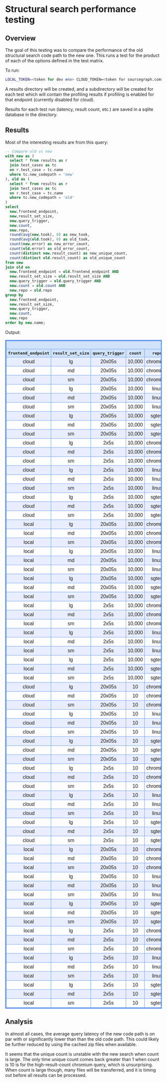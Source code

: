 # Structural search performance testing

## Overview

The goal of this testing was to compare the performance of the old structural search code path to the new one. This runs a test for the product of each of the options defined in the test matrix.

To run: 
```bash
LOCAL_TOKEN=<token for dev env> CLOUD_TOKEN=<token for sourcegraph.com> go run .
```

A results directory will be created, and a subdirectory will be created for each test which will contain the profiling results if profiling is enabled for that endpoint (currently disabled for cloud). 

Results for each test run (latency, result count, etc.) are saved in a sqlite database in the directory. 

## Results

Most of the interesting results are from this query:
```sql
-- Compare old vs new
with new as (
  select * from results as r
  join test_cases as tc
  on r.test_case = tc.name
  where tc.new_codepath = 'new'
), old as (
  select * from results as r
  join test_cases as tc
  on r.test_case = tc.name
  where tc.new_codepath = 'old'
)
select 
  new.frontend_endpoint,
  new.result_set_size,
  new.query_trigger,
  new.count,
  new.repo,
  round(avg(new.took), 0) as new_took, 
  round(avg(old.took), 0) as old_took,
  count(new.error) as new_error_count,
  count(old.error) as old_error_count,
  count(distinct new.result_count) as new_unique_count,
  count(distinct old.result_count) as old_unique_count
from new
join old on 
  new.frontend_endpoint = old.frontend_endpoint AND
  new.result_set_size = old.result_set_size AND
  new.query_trigger = old.query_trigger AND
  new.count = old.count AND
  new.repo = old.repo
group by 
  new.frontend_endpoint,
  new.result_set_size,
  new.query_trigger,
  new.count,
  new.repo
order by new.name;
```

Output:
<!DOCTYPE html>
<html>
<head>
<meta charset="UTF-8"/><style>
table {border: medium solid #6495ed;border-collapse: collapse;width: 100%;} th{font-family: monospace;border: thin solid #6495ed;padding: 5px;background-color: #D0E3FA;}td{font-family: sans-serif;border: thin solid #6495ed;padding: 5px;text-align: center;}.odd{background:#e8edff;}img{padding:5px; border:solid; border-color: #dddddd #aaaaaa #aaaaaa #dddddd; border-width: 1px 2px 2px 1px; background-color:white;}</style>
</head>
<body>
<table><tr><th colspan="11">-- Compare old vs new </th></tr><tr><th>frontend_endpoint</th><th>result_set_size</th><th>query_trigger</th><th>count</th><th>repo</th><th>new_took</th><th>old_took</th><th>new_error_count</th><th>old_error_count</th><th>new_unique_count</th><th>old_unique_count</th></tr><tr class="odd"><td>cloud</td><td>lg</td><td>20x05s</td><td>10,000</td><td>chromium</td><td>8,954</td><td>33,644</td><td>340</td><td>120</td><td>4</td><td>1</td></tr>
<tr><td>cloud</td><td>md</td><td>20x05s</td><td>10,000</td><td>chromium</td><td>8,351</td><td>28,688</td><td>0</td><td>0</td><td>1</td><td>1</td></tr>
<tr class="odd"><td>cloud</td><td>sm</td><td>20x05s</td><td>10,000</td><td>chromium</td><td>844</td><td>19,785</td><td>0</td><td>0</td><td>1</td><td>2</td></tr>
<tr><td>cloud</td><td>lg</td><td>20x05s</td><td>10,000</td><td>linux</td><td>2,940</td><td>30,188</td><td>380</td><td>0</td><td>2</td><td>1</td></tr>
<tr class="odd"><td>cloud</td><td>md</td><td>20x05s</td><td>10,000</td><td>linux</td><td>14,490</td><td>22,350</td><td>0</td><td>0</td><td>5</td><td>1</td></tr>
<tr><td>cloud</td><td>sm</td><td>20x05s</td><td>10,000</td><td>linux</td><td>436</td><td>6,410</td><td>0</td><td>0</td><td>1</td><td>2</td></tr>
<tr class="odd"><td>cloud</td><td>lg</td><td>20x05s</td><td>10,000</td><td>sgtest</td><td>1,019</td><td>920</td><td>0</td><td>0</td><td>1</td><td>1</td></tr>
<tr><td>cloud</td><td>md</td><td>20x05s</td><td>10,000</td><td>sgtest</td><td>715</td><td>672</td><td>0</td><td>0</td><td>1</td><td>1</td></tr>
<tr class="odd"><td>cloud</td><td>sm</td><td>20x05s</td><td>10,000</td><td>sgtest</td><td>433</td><td>472</td><td>0</td><td>0</td><td>1</td><td>1</td></tr>
<tr><td>cloud</td><td>lg</td><td>2x5s</td><td>10,000</td><td>chromium</td><td>9,134</td><td>0</td><td>0</td><td>4</td><td>1</td><td>1</td></tr>
<tr class="odd"><td>cloud</td><td>md</td><td>2x5s</td><td>10,000</td><td>chromium</td><td>2,757</td><td>6,592</td><td>0</td><td>0</td><td>1</td><td>1</td></tr>
<tr><td>cloud</td><td>sm</td><td>2x5s</td><td>10,000</td><td>chromium</td><td>725</td><td>42,983</td><td>0</td><td>0</td><td>1</td><td>1</td></tr>
<tr class="odd"><td>cloud</td><td>lg</td><td>2x5s</td><td>10,000</td><td>linux</td><td>9,069</td><td>34,705</td><td>0</td><td>0</td><td>1</td><td>1</td></tr>
<tr><td>cloud</td><td>md</td><td>2x5s</td><td>10,000</td><td>linux</td><td>2,605</td><td>15,914</td><td>0</td><td>0</td><td>1</td><td>1</td></tr>
<tr class="odd"><td>cloud</td><td>sm</td><td>2x5s</td><td>10,000</td><td>linux</td><td>451</td><td>1,298</td><td>0</td><td>0</td><td>1</td><td>1</td></tr>
<tr><td>cloud</td><td>lg</td><td>2x5s</td><td>10,000</td><td>sgtest</td><td>927</td><td>1,048</td><td>0</td><td>0</td><td>1</td><td>1</td></tr>
<tr class="odd"><td>cloud</td><td>md</td><td>2x5s</td><td>10,000</td><td>sgtest</td><td>628</td><td>743</td><td>0</td><td>0</td><td>1</td><td>1</td></tr>
<tr><td>cloud</td><td>sm</td><td>2x5s</td><td>10,000</td><td>sgtest</td><td>350</td><td>823</td><td>0</td><td>0</td><td>1</td><td>1</td></tr>
<tr class="odd"><td>local</td><td>lg</td><td>20x05s</td><td>10,000</td><td>chromium</td><td>46,000</td><td>60,026</td><td>0</td><td>0</td><td>8</td><td>1</td></tr>
<tr><td>local</td><td>md</td><td>20x05s</td><td>10,000</td><td>chromium</td><td>1,605</td><td>59,156</td><td>0</td><td>0</td><td>1</td><td>3</td></tr>
<tr class="odd"><td>local</td><td>sm</td><td>20x05s</td><td>10,000</td><td>chromium</td><td>218</td><td>40,412</td><td>0</td><td>0</td><td>1</td><td>1</td></tr>
<tr><td>local</td><td>lg</td><td>20x05s</td><td>10,000</td><td>linux</td><td>59,262</td><td>60,023</td><td>0</td><td>0</td><td>3</td><td>1</td></tr>
<tr class="odd"><td>local</td><td>md</td><td>20x05s</td><td>10,000</td><td>linux</td><td>13,453</td><td>42,719</td><td>0</td><td>0</td><td>1</td><td>3</td></tr>
<tr><td>local</td><td>sm</td><td>20x05s</td><td>10,000</td><td>linux</td><td>122</td><td>2,970</td><td>0</td><td>0</td><td>1</td><td>1</td></tr>
<tr class="odd"><td>local</td><td>lg</td><td>20x05s</td><td>10,000</td><td>sgtest</td><td>585</td><td>488</td><td>0</td><td>0</td><td>1</td><td>1</td></tr>
<tr><td>local</td><td>md</td><td>20x05s</td><td>10,000</td><td>sgtest</td><td>349</td><td>307</td><td>0</td><td>0</td><td>1</td><td>1</td></tr>
<tr class="odd"><td>local</td><td>sm</td><td>20x05s</td><td>10,000</td><td>sgtest</td><td>111</td><td>112</td><td>0</td><td>0</td><td>1</td><td>1</td></tr>
<tr><td>local</td><td>lg</td><td>2x5s</td><td>10,000</td><td>chromium</td><td>4,794</td><td>60,017</td><td>0</td><td>0</td><td>1</td><td>1</td></tr>
<tr class="odd"><td>local</td><td>md</td><td>2x5s</td><td>10,000</td><td>chromium</td><td>1,221</td><td>21,245</td><td>0</td><td>0</td><td>1</td><td>1</td></tr>
<tr><td>local</td><td>sm</td><td>2x5s</td><td>10,000</td><td>chromium</td><td>229</td><td>20,121</td><td>0</td><td>0</td><td>1</td><td>1</td></tr>
<tr class="odd"><td>local</td><td>lg</td><td>2x5s</td><td>10,000</td><td>linux</td><td>5,488</td><td>26,242</td><td>0</td><td>0</td><td>1</td><td>1</td></tr>
<tr><td>local</td><td>md</td><td>2x5s</td><td>10,000</td><td>linux</td><td>1,350</td><td>6,842</td><td>0</td><td>0</td><td>1</td><td>1</td></tr>
<tr class="odd"><td>local</td><td>sm</td><td>2x5s</td><td>10,000</td><td>linux</td><td>129</td><td>3,454</td><td>0</td><td>0</td><td>1</td><td>1</td></tr>
<tr><td>local</td><td>lg</td><td>2x5s</td><td>10,000</td><td>sgtest</td><td>566</td><td>503</td><td>0</td><td>0</td><td>1</td><td>1</td></tr>
<tr class="odd"><td>local</td><td>md</td><td>2x5s</td><td>10,000</td><td>sgtest</td><td>331</td><td>364</td><td>0</td><td>0</td><td>1</td><td>1</td></tr>
<tr><td>local</td><td>sm</td><td>2x5s</td><td>10,000</td><td>sgtest</td><td>127</td><td>157</td><td>0</td><td>0</td><td>1</td><td>1</td></tr>
<tr class="odd"><td>cloud</td><td>lg</td><td>20x05s</td><td>10</td><td>chromium</td><td>8,852</td><td>19,373</td><td>0</td><td>0</td><td>3</td><td>4</td></tr>
<tr><td>cloud</td><td>md</td><td>20x05s</td><td>10</td><td>chromium</td><td>882</td><td>19,433</td><td>0</td><td>0</td><td>1</td><td>2</td></tr>
<tr class="odd"><td>cloud</td><td>sm</td><td>20x05s</td><td>10</td><td>chromium</td><td>816</td><td>19,354</td><td>0</td><td>0</td><td>1</td><td>2</td></tr>
<tr><td>cloud</td><td>lg</td><td>20x05s</td><td>10</td><td>linux</td><td>3,273</td><td>10,398</td><td>0</td><td>0</td><td>1</td><td>7</td></tr>
<tr class="odd"><td>cloud</td><td>md</td><td>20x05s</td><td>10</td><td>linux</td><td>715</td><td>2,608</td><td>0</td><td>0</td><td>1</td><td>1</td></tr>
<tr><td>cloud</td><td>sm</td><td>20x05s</td><td>10</td><td>linux</td><td>461</td><td>1,285</td><td>0</td><td>0</td><td>1</td><td>1</td></tr>
<tr class="odd"><td>cloud</td><td>lg</td><td>20x05s</td><td>10</td><td>sgtest</td><td>955</td><td>851</td><td>0</td><td>0</td><td>1</td><td>1</td></tr>
<tr><td>cloud</td><td>md</td><td>20x05s</td><td>10</td><td>sgtest</td><td>668</td><td>607</td><td>0</td><td>0</td><td>1</td><td>1</td></tr>
<tr class="odd"><td>cloud</td><td>sm</td><td>20x05s</td><td>10</td><td>sgtest</td><td>390</td><td>424</td><td>0</td><td>0</td><td>1</td><td>1</td></tr>
<tr><td>cloud</td><td>lg</td><td>2x5s</td><td>10</td><td>chromium</td><td>4,860</td><td>7,092</td><td>0</td><td>0</td><td>1</td><td>1</td></tr>
<tr class="odd"><td>cloud</td><td>md</td><td>2x5s</td><td>10</td><td>chromium</td><td>841</td><td>4,540</td><td>0</td><td>0</td><td>1</td><td>1</td></tr>
<tr><td>cloud</td><td>sm</td><td>2x5s</td><td>10</td><td>chromium</td><td>1,009</td><td>9,059</td><td>0</td><td>0</td><td>1</td><td>1</td></tr>
<tr class="odd"><td>cloud</td><td>lg</td><td>2x5s</td><td>10</td><td>linux</td><td>2,062</td><td>2,444</td><td>0</td><td>0</td><td>1</td><td>1</td></tr>
<tr><td>cloud</td><td>md</td><td>2x5s</td><td>10</td><td>linux</td><td>763</td><td>1,664</td><td>0</td><td>0</td><td>1</td><td>1</td></tr>
<tr class="odd"><td>cloud</td><td>sm</td><td>2x5s</td><td>10</td><td>linux</td><td>543</td><td>3,471</td><td>0</td><td>0</td><td>1</td><td>1</td></tr>
<tr><td>cloud</td><td>lg</td><td>2x5s</td><td>10</td><td>sgtest</td><td>1,012</td><td>905</td><td>0</td><td>0</td><td>1</td><td>1</td></tr>
<tr class="odd"><td>cloud</td><td>md</td><td>2x5s</td><td>10</td><td>sgtest</td><td>821</td><td>733</td><td>0</td><td>0</td><td>1</td><td>1</td></tr>
<tr><td>cloud</td><td>sm</td><td>2x5s</td><td>10</td><td>sgtest</td><td>515</td><td>595</td><td>0</td><td>0</td><td>1</td><td>1</td></tr>
<tr class="odd"><td>local</td><td>lg</td><td>20x05s</td><td>10</td><td>chromium</td><td>8,626</td><td>50,194</td><td>0</td><td>0</td><td>5</td><td>4</td></tr>
<tr><td>local</td><td>md</td><td>20x05s</td><td>10</td><td>chromium</td><td>303</td><td>43,693</td><td>0</td><td>0</td><td>1</td><td>1</td></tr>
<tr class="odd"><td>local</td><td>sm</td><td>20x05s</td><td>10</td><td>chromium</td><td>231</td><td>42,256</td><td>0</td><td>0</td><td>1</td><td>1</td></tr>
<tr><td>local</td><td>lg</td><td>20x05s</td><td>10</td><td>linux</td><td>1,219</td><td>13,848</td><td>0</td><td>0</td><td>1</td><td>6</td></tr>
<tr class="odd"><td>local</td><td>md</td><td>20x05s</td><td>10</td><td>linux</td><td>339</td><td>6,995</td><td>0</td><td>0</td><td>1</td><td>1</td></tr>
<tr><td>local</td><td>sm</td><td>20x05s</td><td>10</td><td>linux</td><td>127</td><td>2,910</td><td>0</td><td>0</td><td>1</td><td>1</td></tr>
<tr class="odd"><td>local</td><td>lg</td><td>20x05s</td><td>10</td><td>sgtest</td><td>506</td><td>425</td><td>0</td><td>0</td><td>1</td><td>1</td></tr>
<tr><td>local</td><td>md</td><td>20x05s</td><td>10</td><td>sgtest</td><td>310</td><td>298</td><td>0</td><td>0</td><td>1</td><td>1</td></tr>
<tr class="odd"><td>local</td><td>sm</td><td>20x05s</td><td>10</td><td>sgtest</td><td>111</td><td>110</td><td>0</td><td>0</td><td>1</td><td>1</td></tr>
<tr><td>local</td><td>lg</td><td>2x5s</td><td>10</td><td>chromium</td><td>2,713</td><td>22,285</td><td>0</td><td>0</td><td>1</td><td>1</td></tr>
<tr class="odd"><td>local</td><td>md</td><td>2x5s</td><td>10</td><td>chromium</td><td>277</td><td>19,752</td><td>0</td><td>0</td><td>1</td><td>1</td></tr>
<tr><td>local</td><td>sm</td><td>2x5s</td><td>10</td><td>chromium</td><td>242</td><td>21,573</td><td>0</td><td>0</td><td>1</td><td>1</td></tr>
<tr class="odd"><td>local</td><td>lg</td><td>2x5s</td><td>10</td><td>linux</td><td>1,102</td><td>4,483</td><td>0</td><td>0</td><td>1</td><td>1</td></tr>
<tr><td>local</td><td>md</td><td>2x5s</td><td>10</td><td>linux</td><td>365</td><td>3,634</td><td>0</td><td>0</td><td>1</td><td>1</td></tr>
<tr class="odd"><td>local</td><td>sm</td><td>2x5s</td><td>10</td><td>linux</td><td>129</td><td>3,860</td><td>0</td><td>0</td><td>1</td><td>1</td></tr>
<tr><td>local</td><td>lg</td><td>2x5s</td><td>10</td><td>sgtest</td><td>523</td><td>460</td><td>0</td><td>0</td><td>1</td><td>1</td></tr>
<tr class="odd"><td>local</td><td>md</td><td>2x5s</td><td>10</td><td>sgtest</td><td>335</td><td>400</td><td>0</td><td>0</td><td>1</td><td>1</td></tr>
<tr><td>local</td><td>sm</td><td>2x5s</td><td>10</td><td>sgtest</td><td>127</td><td>154</td><td>0</td><td>0</td><td>1</td><td>1</td></tr>
</table></body></html>


## Analysis

In almost all cases, the average query latency of the new code path is on par with or significantly lower than than the old code path. This could likely be further reduced by using the cached zip files when available.

It seems that the unique count is unstable with the new search when count is large. The only time unique count comes back greater than 1 when count is 10 is for the high-result-count chromium query, which is unsurprising. When count is large though, many files will be transferred, and it is timing out before all results can be processed.
